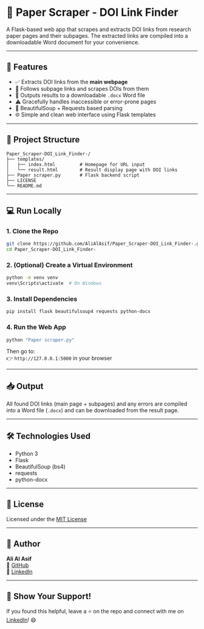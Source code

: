 
# 📄 Paper Scraper - DOI Link Finder

A Flask-based web app that scrapes and extracts DOI links from research paper pages and their subpages. The extracted links are compiled into a downloadable Word document for your convenience.

---

## 🚀 Features

- ✅ Extracts DOI links from the **main webpage**
- 🔗 Follows subpage links and scrapes DOIs from them
- 📃 Outputs results to a downloadable `.docx` Word file
- ⚠️ Gracefully handles inaccessible or error-prone pages
- 🧠 BeautifulSoup + Requests based parsing
- 🌐 Simple and clean web interface using Flask templates

---

## 📁 Project Structure

```
Paper_Scraper-DOI_Link_Finder-/
├── templates/
│   ├── index.html         # Homepage for URL input
│   └── result.html        # Result display page with DOI links
├── Paper scraper.py       # Flask backend script
├── LICENSE
└── README.md
```

---

## 💻 Run Locally

### 1. Clone the Repo

```bash
git clone https://github.com/AliAlAsif/Paper_Scraper-DOI_Link_Finder-.git
cd Paper_Scraper-DOI_Link_Finder-
```

### 2. (Optional) Create a Virtual Environment

```bash
python -m venv venv
venv\Scripts\activate  # On Windows
```

### 3. Install Dependencies

```bash
pip install flask beautifulsoup4 requests python-docx
```

### 4. Run the Web App

```bash
python "Paper scraper.py"
```

Then go to:  
👉 `http://127.0.0.1:5000` in your browser

---

## 📥 Output

All found DOI links (main page + subpages) and any errors are compiled into a Word file (`.docx`) and can be downloaded from the result page.

---

## 🛠️ Technologies Used

- Python 3
- Flask
- BeautifulSoup (bs4)
- requests
- python-docx

---

## 📄 License

Licensed under the [MIT License](./LICENSE)

---

## 👤 Author

**Ali Al Asif**  
📌 [GitHub](https://github.com/AliAlAsif)  
📎 [LinkedIn](https://www.linkedin.com/in/ali-al-asif-73447328a/)

---

## 🌟 Show Your Support!

If you found this helpful, leave a ⭐ on the repo and connect with me on [LinkedIn](https://www.linkedin.com/in/ali-al-asif-73447328a/)! 😄

```
